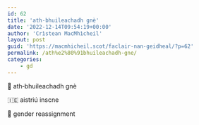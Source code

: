 ```yaml
---
id: 62
title: 'ath‑bhuileachadh gnè'
date: '2022-12-14T09:54:19+00:00'
author: 'Crìstean MacMhìcheil'
layout: post
guid: 'https://macmhicheil.scot/faclair-nan-geidheal/?p=62'
permalink: /ath%e2%80%91bhuileachadh-gne/
categories:
    - gd
---
```


&#x1f3f4;&#xe0067;&#xe0062;&#xe0073;&#xe0063;&#xe0074;&#xe007f; ath‑bhuileachadh gnè

&#x1f1ee;&#x1f1ea; aistriú inscne

&#x1f3f4;&#xe0067;&#xe0062;&#xe0065;&#xe006e;&#xe0067;&#xe007f; gender reassignment
